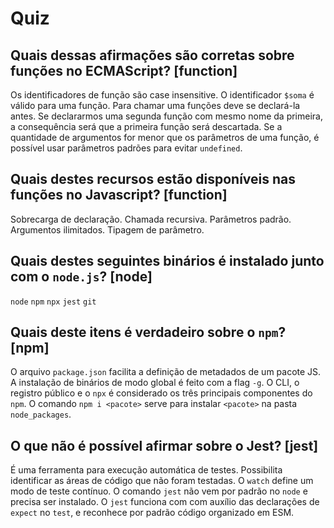 # Quiz

## Quais dessas afirmações são corretas sobre funções no ECMAScript? [function]

Os identificadores de função são case insensitive.
O identificador `$soma` é válido para uma função.
Para chamar uma funções deve se declará-la antes.
Se declararmos uma segunda função com mesmo nome da primeira, a consequência será que a primeira função será descartada.
Se a quantidade de argumentos for menor que os parâmetros de uma função, é possível usar parâmetros padrões para evitar `undefined`.

## Quais destes recursos estão disponíveis nas funções no Javascript? [function]

Sobrecarga de declaração.
Chamada recursiva.
Parâmetros padrão.
Argumentos ilimitados.
Tipagem de parâmetro.

## Quais destes seguintes binários é instalado junto com o `node.js`? [node]

`node`
`npm`
`npx`
`jest`
`git`

## Quais deste itens é verdadeiro sobre o `npm`? [npm]

O arquivo `package.json` facilita a definição de metadados de um pacote JS.
A instalação de binários de modo global é feito com a flag `-g`.
O CLI, o registro público e o `npx` é considerado os três principais componentes do `npm`.
O comando `npm i <pacote>` serve para instalar `<pacote>` na pasta `node_packages`.

## O que não é possível afirmar sobre o Jest? [jest]

É uma ferramenta para execução automática de testes.
Possibilita identificar as áreas de código que não foram testadas.
O `watch` define um modo de teste contínuo.
O comando `jest` não vem por padrão no `node` e precisa ser instalado.
O `jest` funciona com com auxílio das declarações de `expect` no `test`, e reconhece por padrão código organizado em ESM.
